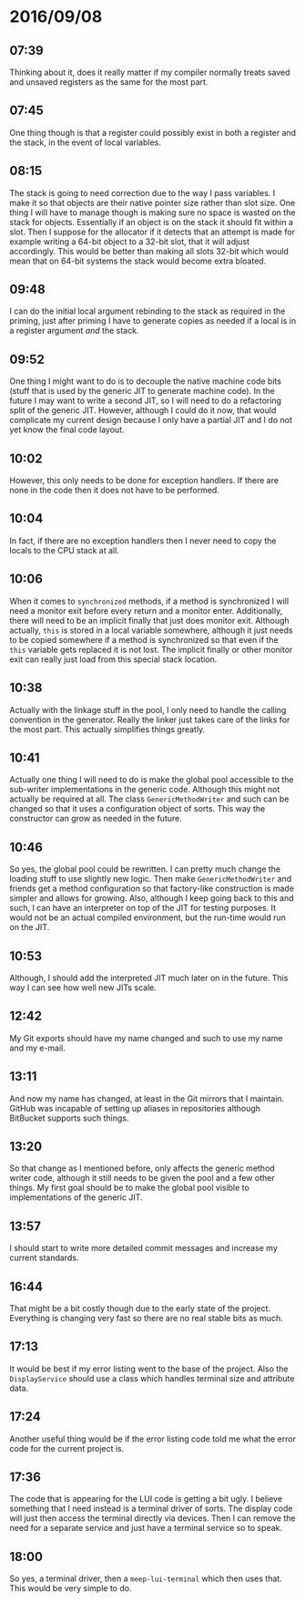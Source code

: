 # 2016/09/08

## 07:39

Thinking about it, does it really matter if my compiler normally treats saved
and unsaved registers as the same for the most part.

## 07:45

One thing though is that a register could possibly exist in both a register
and the stack, in the event of local variables.

## 08:15

The stack is going to need correction due to the way I pass variables. I make
it so that objects are their native pointer size rather than slot size. One
thing I will have to manage though is making sure no space is wasted on the
stack for objects. Essentially if an object is on the stack it should fit
within a slot. Then I suppose for the allocator if it detects that an attempt
is made for example writing a 64-bit object to a 32-bit slot, that it will
adjust accordingly. This would be better than making all slots 32-bit which
would mean that on 64-bit systems the stack would become extra bloated.

## 09:48

I can do the initial local argument rebinding to the stack as required in the
priming, just after priming I have to generate copies as needed if a local is
in a register argument _and_ the stack.

## 09:52

One thing I might want to do is to decouple the native machine
code bits (stuff that is used by the generic JIT to generate machine code).
In the future I may want to write a second JIT, so I will need to do a
refactoring split of the generic JIT. However, although I could do it now, that
would complicate my current design because I only have a partial JIT and I do
not yet know the final code layout.

## 10:02

However, this only needs to be done for exception handlers. If there are none
in the code then it does not have to be performed.

## 10:04

In fact, if there are no exception handlers then I never need to copy the
locals to the CPU stack at all.

## 10:06

When it comes to `synchronized` methods, if a method is synchronized I will
need a monitor exit before every return and a monitor enter. Additionally,
there will need to be an implicit finally that just does monitor exit. Although
actually, `this` is stored in a local variable somewhere, although it just
needs to be copied somewhere if a method is synchronized so that even if the
`this` variable gets replaced it is not lost. The implicit finally or other
monitor exit can really just load from this special stack location.

## 10:38

Actually with the linkage stuff in the pool, I only need to handle the
calling convention in the generator. Really the linker just takes care of the
links for the most part. This actually simplifies things greatly.

## 10:41

Actually one thing I will need to do is make the global pool accessible to the
sub-writer implementations in the generic code. Although this might not
actually be required at all. The class `GenericMethodWriter` and such can be
changed so that it uses a configuration object of sorts. This way the
constructor can grow as needed in the future.

## 10:46

So yes, the global pool could be rewritten. I can pretty much change the
loading stuff to use slightly new logic. Then make `GenericMethodWriter` and
friends get a method configuration so that factory-like construction is
made simpler and allows for growing. Also, although I keep going back to this
and such, I can have an interpreter on top of the JIT for testing purposes.
It would not be an actual compiled environment, but the run-time would run on
the JIT.

## 10:53

Although, I should add the interpreted JIT much later on in the future. This
way I can see how well new JITs scale.

## 12:42

My Git exports should have my name changed and such to use my name and my
e-mail.

## 13:11

And now my name has changed, at least in the Git mirrors that I maintain.
GitHub was incapable of setting up aliases in repositories although BitBucket
supports such things.

## 13:20

So that change as I mentioned before, only affects the generic method writer
code, although it still needs to be given the pool and a few other things. My
first goal should be to make the global pool visible to implementations of the
generic JIT.

## 13:57

I should start to write more detailed commit messages and increase my current
standards.

## 16:44

That might be a bit costly though due to the early state of the project.
Everything is changing very fast so there are no real stable bits as much.

## 17:13

It would be best if my error listing went to the base of the project. Also the
`DisplayService` should use a class which handles terminal size and attribute
data.

## 17:24

Another useful thing would be if the error listing code told me what the error
code for the current project is.

## 17:36

The code that is appearing for the LUI code is getting a bit ugly. I believe
something that I need instead is a terminal driver of sorts. The display code
will just then access the terminal directly via devices. Then I can remove
the need for a separate service and just have a terminal service so to speak.

## 18:00

So yes, a terminal driver, then a `meep-lui-terminal` which then uses that.
This would be very simple to do.

